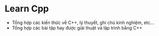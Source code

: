 # Learn Cpp

- Tổng hợp các kiến thức về C++, lý thuyết, ghi chú kinh nghiệm, etc...
- Tổng hợp các bài tập hay được giải thuật và lập trình bằng C++